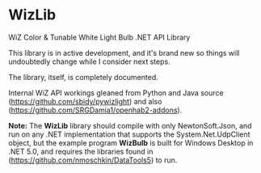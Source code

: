 # WizLib
WiZ Color &amp; Tunable White Light Bulb .NET API Library

This library is in active development, and it's brand new so things will undoubtedly change while I consider next steps.

The library, itself, is completely documented.

Internal WiZ API workings gleaned from Python and Java source (https://github.com/sbidy/pywizlight) and also (https://github.com/SRGDamia1/openhab2-addons).

**Note:** The **WizLib** library should compile with only NewtonSoft.Json, and run on any .NET implementation that supports the System.Net.UdpClient object, but the example program **WizBulb** is built for Windows Desktop in .NET 5.0, and requires the libraries found in (https://github.com/nmoschkin/DataTools5) to run.



